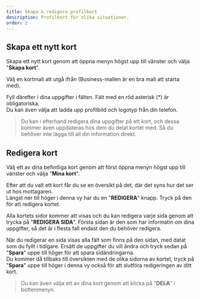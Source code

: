 ```yaml
---
title: Skapa & redigera profilkort
description: Profilkort för olika situationer.
order: 2
---
```


## Skapa ett nytt kort
Skapa ett nytt kort genom att öppna menyn högst upp till vänster och välja "**Skapa kort**".

Välj en kortmall att utgå ifrån (Business-mallen är en bra mall att starta med).

Fyll därefter i dina uppgifter i fälten. Fält med en röd asterisk (*) är obligatoriska.  
Du kan även välja att ladda upp profilbild och logotyp från din telefon.

> Du kan i efterhand redigera dina uppgifter på ett kort, och dessa kommer även uppdateras hos dem du delat kortet med. Så du behöver inte lägga till all din information direkt.

## Redigera kort
Välj ett av dina befintliga kort genom att först öppna menyn högst upp till vänster och välja "**Mina kort**".

Efter att du valt ett kort får du se en översikt på det, där det syns hur det ser ut hos mottagaren.  
Längst ner till höger i denna vy har du en "**REDIGERA**" knapp. Tryck på den för att redigera kortet.

Alla kortets sidor kommer att visas och du kan redigera varje sida genom att trycka på "**REDIGERA SIDA**". Första sidan är den som har informatin om dina uppgifter, så det är i flesta fall endast den du behöver redigera.

När du redigerar en sida visas alla fält som finns på den sidan, med datat som du fyllt i tidigare. Ersätt de uppgifter du vill ändra och tryck sedan på "**Spara**" uppe till höger för att spara sidändringarna.  
Du kommer då tillbaks till översikten med de olika sidorna av kortet, tryck på "**Spara**" uppe till höger i denna vy också för att slutföra redigeringen av ditt kort.

> Du kan även välja ett av dina kort genom att klicka på "**DELA**" i bottenmenyn.